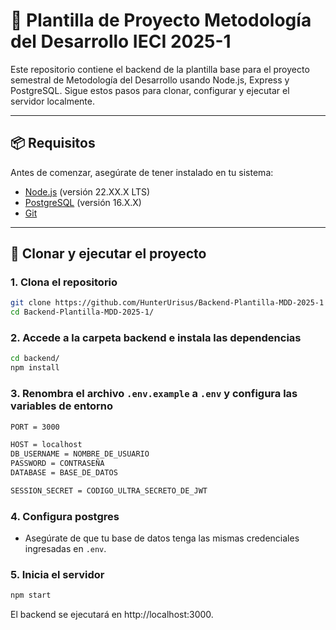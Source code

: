 # 🚀 Plantilla de Proyecto Metodología del Desarrollo IECI 2025-1

Este repositorio contiene el backend de la plantilla base para el proyecto semestral de Metodología del Desarrollo usando Node.js, Express y PostgreSQL. Sigue estos pasos para clonar, configurar y ejecutar el servidor localmente.

---

## 📦 Requisitos

Antes de comenzar, asegúrate de tener instalado en tu sistema:

- [Node.js](https://nodejs.org/) (versión 22.XX.X LTS)
- [PostgreSQL](https://www.postgresql.org/) (versión 16.X.X)
- [Git](https://git-scm.com/)

---

## 🔧 Clonar y ejecutar el proyecto

### 1. Clona el repositorio
```bash
git clone https://github.com/HunterUrisus/Backend-Plantilla-MDD-2025-1
cd Backend-Plantilla-MDD-2025-1/
```

### 2. Accede a la carpeta backend e instala las dependencias
```bash
cd backend/
npm install
```

### 3. Renombra el archivo `.env.example` a `.env` y configura las variables de entorno
```bash
PORT = 3000

HOST = localhost
DB_USERNAME = NOMBRE_DE_USUARIO
PASSWORD = CONTRASEÑA
DATABASE = BASE_DE_DATOS

SESSION_SECRET = CODIGO_ULTRA_SECRETO_DE_JWT
```

### 4. Configura postgres
- Asegúrate de que tu base de datos tenga las mismas credenciales ingresadas en `.env`.

### 5. Inicia el servidor
```bash
npm start
```

El backend se ejecutará en http://localhost:3000.
